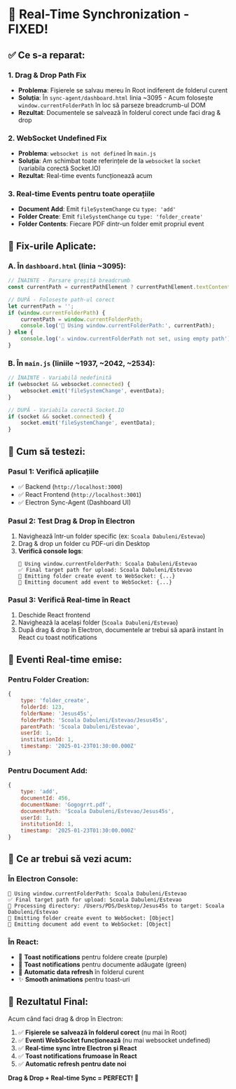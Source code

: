 # 🎉 Real-Time Synchronization - FIXED!

## ✅ Ce s-a reparat:

### 1. **Drag & Drop Path Fix** 
- **Problema**: Fișierele se salvau mereu în Root indiferent de folderul curent
- **Soluția**: În `sync-agent/dashboard.html` linia ~3095 - Acum folosește `window.currentFolderPath` în loc să parseze breadcrumb-ul DOM
- **Rezultat**: Documentele se salvează în folderul corect unde faci drag & drop

### 2. **WebSocket Undefined Fix**
- **Problema**: `websocket is not defined` în `main.js`
- **Soluția**: Am schimbat toate referințele de la `websocket` la `socket` (variabila corectă Socket.IO)
- **Rezultat**: Real-time events funcționează acum

### 3. **Real-time Events pentru toate operațiile**
- **Document Add**: Emit `fileSystemChange` cu `type: 'add'` 
- **Folder Create**: Emit `fileSystemChange` cu `type: 'folder_create'`
- **Folder Contents**: Fiecare PDF dintr-un folder emit propriul event

## 🔧 Fix-urile Aplicate:

### A. În `dashboard.html` (linia ~3095):
```javascript
// ÎNAINTE - Parsare greșită breadcrumb
const currentPath = currentPathElement ? currentPathElement.textContent.trim() : '';

// DUPĂ - Folosește path-ul corect
let currentPath = '';
if (window.currentFolderPath) {
    currentPath = window.currentFolderPath;
    console.log('🎯 Using window.currentFolderPath:', currentPath);
} else {
    console.log('⚠️ window.currentFolderPath not set, using empty path');
}
```

### B. În `main.js` (liniile ~1937, ~2042, ~2534):
```javascript
// ÎNAINTE - Variabilă nedefinită
if (websocket && websocket.connected) {
    websocket.emit('fileSystemChange', eventData);
}

// DUPĂ - Variabila corectă Socket.IO
if (socket && socket.connected) {
    socket.emit('fileSystemChange', eventData);
}
```

## 🧪 Cum să testezi:

### Pasul 1: Verifică aplicațiile
- ✅ Backend (`http://localhost:3000`)
- ✅ React Frontend (`http://localhost:3001`) 
- ✅ Electron Sync-Agent (Dashboard UI)

### Pasul 2: Test Drag & Drop în Electron
1. Navighează într-un folder specific (ex: `Scoala Dabuleni/Estevao`)
2. Drag & drop un folder cu PDF-uri din Desktop
3. **Verifică console logs**:
   ```
   🎯 Using window.currentFolderPath: Scoala Dabuleni/Estevao
   ✅ Final target path for upload: Scoala Dabuleni/Estevao
   🔌 Emitting folder create event to WebSocket: {...}
   🔌 Emitting document add event to WebSocket: {...}
   ```

### Pasul 3: Verifică Real-time în React
1. Deschide React frontend
2. Navighează la același folder (`Scoala Dabuleni/Estevao`)  
3. După drag & drop în Electron, documentele ar trebui să apară instant în React cu toast notifications

## 🎯 Eventi Real-time emise:

### Pentru Folder Creation:
```javascript
{
    type: 'folder_create',
    folderId: 123,
    folderName: 'Jesus45s',
    folderPath: 'Scoala Dabuleni/Estevao/Jesus45s',
    parentPath: 'Scoala Dabuleni/Estevao',
    userId: 1,
    institutionId: 1,
    timestamp: '2025-01-23T01:30:00.000Z'
}
```

### Pentru Document Add:
```javascript
{
    type: 'add',
    documentId: 456,
    documentName: 'Gogogrrt.pdf',
    documentPath: 'Scoala Dabuleni/Estevao/Jesus45s',
    userId: 1,
    institutionId: 1,
    timestamp: '2025-01-23T01:30:00.000Z'
}
```

## 🚀 Ce ar trebui să vezi acum:

### În Electron Console:
```
🎯 Using window.currentFolderPath: Scoala Dabuleni/Estevao
✅ Final target path for upload: Scoala Dabuleni/Estevao
📁 Processing directory: /Users/PDS/Desktop/Jesus45s to target: Scoala Dabuleni/Estevao
🔌 Emitting folder create event to WebSocket: [Object]
🔌 Emitting document add event to WebSocket: [Object]
```

### În React:
- 🎉 **Toast notifications** pentru foldere create (purple)
- 📄 **Toast notifications** pentru documente adăugate (green)
- 🔄 **Automatic data refresh** în folderul curent
- ✨ **Smooth animations** pentru toast-uri

## 🎊 Rezultatul Final:

Acum când faci drag & drop în Electron:

1. ✅ **Fișierele se salvează în folderul corect** (nu mai în Root)
2. ✅ **Eventi WebSocket funcționează** (nu mai websocket undefined)
3. ✅ **Real-time sync între Electron și React**
4. ✅ **Toast notifications frumoase în React**
5. ✅ **Automatic refresh pentru date noi**

**Drag & Drop + Real-time Sync = PERFECT! 🎉** 